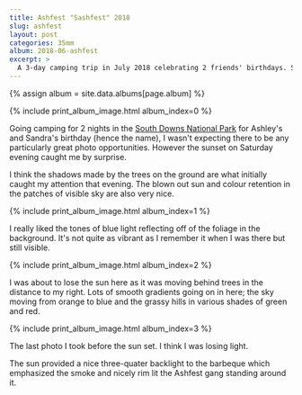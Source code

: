 ```yaml
---
title: Ashfest "Sashfest" 2018
slug: ashfest
layout: post
categories: 35mm
album: 2018-06-ashfest
excerpt: >
  A 3-day camping trip in July 2018 celebrating 2 friends' birthdays. See photos (taken on 35mm film) from the South Downs National Park near Selham, Petworth during magic hour and sunset.
---
```

{% assign album = site.data.albums[page.album] %}

{% include print_album_image.html album_index=0 %}

Going camping for 2 nights in the [South Downs National Park][south-downs] for Ashley's and Sandra's birthday (hence the name), I wasn't expecting there to be any particularly great photo opportunities. However the sunset on Saturday evening caught me by surprise.

I think the shadows made by the trees on the ground are what initially caught my attention that evening. The blown out sun and colour retention in the patches of visible sky are also very nice.

{% include print_album_image.html album_index=1 %}

I really liked the tones of blue light reflecting off of the foliage in the background. It's not quite as vibrant as I remember it when I was there but still visible.

{% include print_album_image.html album_index=2 %}

I was about to lose the sun here as it was moving behind trees in the distance to my right. Lots of smooth gradients going on in here; the sky moving from orange to blue and the grassy hills in various shades of green and red.

{% include print_album_image.html album_index=3 %}

The last photo I took before the sun set. I think I was losing light.

The sun provided a nice three-quater backlight to the barbeque which emphasized the smoke and nicely rim lit the Ashfest gang standing around it.

[south-downs]: https://goo.gl/maps/JdkufFFg8Vy